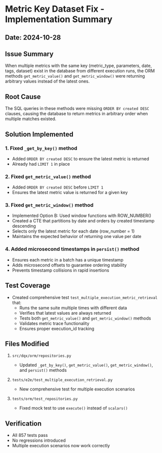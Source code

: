 # Metric Key Dataset Fix - Implementation Summary

## Date: 2024-10-28

## Issue Summary
When multiple metrics with the same key (metric_type, parameters, date, tags, dataset) exist in the database from different execution runs, the ORM methods `get_metric_value()` and `get_metric_window()` were returning arbitrary values instead of the latest ones.

## Root Cause
The SQL queries in these methods were missing `ORDER BY created DESC` clauses, causing the database to return metrics in arbitrary order when multiple matches existed.

## Solution Implemented

### 1. Fixed `_get_by_key()` method
- Added `ORDER BY created DESC` to ensure the latest metric is returned
- Already had `LIMIT 1` in place

### 2. Fixed `get_metric_value()` method
- Added `ORDER BY created DESC` before `LIMIT 1`
- Ensures the latest metric value is returned for a given key

### 3. Fixed `get_metric_window()` method
- Implemented Option B: Used window functions with ROW_NUMBER()
- Created a CTE that partitions by date and orders by created timestamp descending
- Selects only the latest metric for each date (row_number = 1)
- Maintains the expected behavior of returning one value per date

### 4. Added microsecond timestamps in `persist()` method
- Ensures each metric in a batch has a unique timestamp
- Adds microsecond offsets to guarantee ordering stability
- Prevents timestamp collisions in rapid insertions

## Test Coverage
- Created comprehensive test `test_multiple_execution_metric_retrieval` that:
  - Runs the same suite multiple times with different data
  - Verifies that latest values are always returned
  - Tests both `get_metric_value()` and `get_metric_window()` methods
  - Validates metric trace functionality
  - Ensures proper execution_id tracking

## Files Modified
1. `src/dqx/orm/repositories.py`
   - Updated `_get_by_key()`, `get_metric_value()`, `get_metric_window()`, and `persist()` methods

2. `tests/e2e/test_multiple_execution_retrieval.py`
   - New comprehensive test for multiple execution scenarios

3. `tests/orm/test_repositories.py`
   - Fixed mock test to use `execute()` instead of `scalars()`

## Verification
- All 857 tests pass
- No regressions introduced
- Multiple execution scenarios now work correctly
